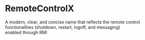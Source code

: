 # RemoteControlX
A modern, clear, and concise name that reflects the remote control functionalities (shutdown, restart, logoff, and messaging) enabled through RMI

